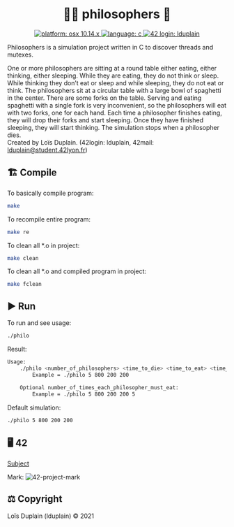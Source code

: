 <h1 align="center">👴🏻 philosophers 🍴</h1>

<p align="center">
  <a href="https://fr.wikipedia.org/wiki/MacOS_Mojave" target="_blank">
    <img alt="platform: osx 10.14.x" src="https://img.shields.io/badge/platform-osx%20v10.14.x-red?style=flat-square"/>
  </a>
  <a href="https://fr.wikipedia.org/wiki/C_(langage)" target="_blank">
    <img alt="language: c" src="https://img.shields.io/badge/language-C-purple?style=flat-square"/>
  </a>
  <a href="https://profile.intra.42.fr/users/lduplain" target="_blank">
    <img alt="42 login: lduplain" src="https://img.shields.io/badge/42%20login-lduplain-2DD57B?style=flat-square"/>
  </a>
</p>

<p align="left">
  Philosophers is a simulation project written in C to discover threads and mutexes.

  One or more philosophers are sitting at a round table either eating, either thinking, either sleeping.
  While they are eating, they do not think or sleep.
  While thinking they don’t eat or sleep and while sleeping, they do not eat or think.
  The philosophers sit at a circular table with a large bowl of spaghetti in the center.
  There are some forks on the table.
  Serving and eating spaghetti with a single fork is very inconvenient, so the philosophers will eat with two forks, one for each hand.
  Each time a philosopher finishes eating, they will drop their forks and start sleeping.
  Once they have finished sleeping, they will start thinking.
  The simulation stops when a philosopher dies.
  <br>
  Created by Loïs Duplain. (42login: lduplain, 42mail: lduplain@student.42lyon.fr)
</p>

<h2 align="left">🏗️ Compile</h2>
<p align="left">To basically compile program:</p>

```bash
make
```

<p align="left">To recompile entire program:</p>

```bash
make re
```

<p align="left">To clean all *.o in project:</p>

```bash
make clean
```

<p align="left">To clean all *.o and compiled program in project:</p>

```bash
make fclean
```

<h2 align="left">▶️ Run</h2>
<p align="left">To run and see usage:</p>

```bash
./philo
```

<p align="left">Result:</p>

```bash
Usage:
	./philo <number_of_philosophers> <time_to_die> <time_to_eat> <time_to_sleep> [number_of_times_each_philosopher_must_eat]
		Example = ./philo 5 800 200 200
	
	Optional number_of_times_each_philosopher_must_eat:
		Example = ./philo 5 800 200 200 5
```

<p align="left">Default simulation:</p>

```bash
./philo 5 800 200 200
```

<h2 align="left">🖥️ 42</h2>

<a href="https://github.com/LoisDuplain/42cursus/blob/master/philosophers/philosophers.pdf">Subject</a>
<p align="left">
  Mark:
  <img alt="42-project-mark" src="https://badge42.herokuapp.com/api/project/lduplain/philosophers"/>
</p>

<h2 align="left">⚖️ Copyright</h2>
<p align="left">
  Loïs Duplain (lduplain) © 2021
</p>